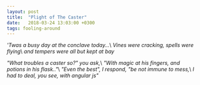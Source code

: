 ```yaml
---
layout: post
title:  "Plight of The Caster"
date:   2018-03-24 13:03:00 +0300
tags: fooling-around
---
```


_'Twas a busy day at the conclave today…_\\
_Vines were cracking, spells were flying_\\
_and tempers were all but kept at bay_

_"What troubles a caster so?" you ask,_\\
_"With magic at his fingers, and potions in his flask.."_\\
_"Even the best", I respond, "be not immune to mess,_\\
_I had to deal, you see, with angular js"_